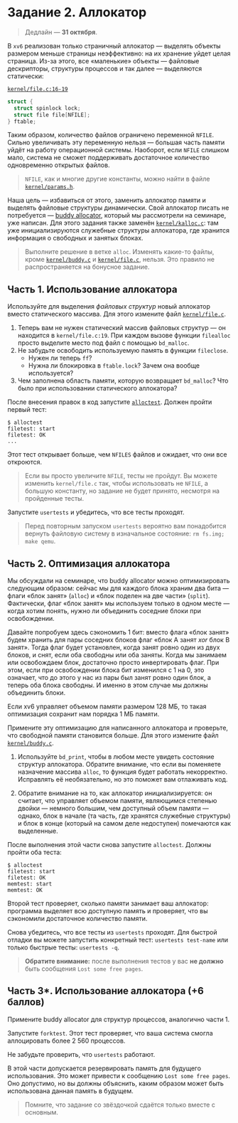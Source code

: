# Задание 2. Аллокатор

> Дедлайн — **31 октября**.

В `xv6` реализован только страничный аллокатор — выделять объекты размером меньше страницы неэффективно: на их хранение уйдет целая страница. Из-за этого, все «маленькие» объекты — файловые дескрипторы, структуры процессов и так далее — выделяются статически:

[`kernel/file.c:16-19`](kernel/file.c#L16)
```c
struct {
  struct spinlock lock;
  struct file file[NFILE];
} ftable;
```

Таким образом, количество файлов ограничено переменной `NFILE`.
Сильно увеличивать эту переменную нельзя — большая часть памяти уйдёт на работу операционной системы. Наоборот, если `NFILE` слишком мало, система не сможет поддерживать достаточное количество одновременно открытых файлов.

> `NFILE`, как и многие другие константы, можно найти в файле [`kernel/params.h`](kernel/params.h).

Наша цель — избавиться от этого, заменить аллокатор памяти и выделять файловые структуры динамически. Свой аллокатор писать не потребуется — [buddy allocator](https://en.wikipedia.org/wiki/Buddy_memory_allocation), который мы рассмотрели на семинаре, уже написан. Для этого задания также заменён [`kernel/kalloc.c`](kernel/kalloc.c): там уже инициализируются служебные структуры аллокатора, где хранится информация о свободных и занятых блоках.

> Выполните решение в ветке `alloc`. Изменять какие-то файлы, кроме [`kernel/buddy.c`](kernel/buddy.c) и [`kernel/file.c`](kernel/file.c), нельзя. Это правило не распространяется на бонусное задание.

## Часть 1. Использование аллокатора

Используйте для выделения _файловых структур_ новый аллокатор вместо статического массива. Для этого измените файл [`kernel/file.c`](kernel/file.c).

1. Теперь вам не нужен статический массив файловых структур — он находится в `kernel/file.c:19`. При каждом вызове функции `filealloc` просто выделите место под файл с помощью `bd_malloc`.
2. Не забудьте освободить используемую память в функции `fileclose`.
   * Нужен ли теперь `ff`?
   * Нужна ли блокировка в `ftable.lock`? Зачем она вообще используется?
3. Чем заполнена область памяти, которую возвращает `bd_malloc`? Что было при использовании статического аллокатора?

После внесения правок в код запустите [`alloctest`](user/alloctest.c). Должен пройти первый тест:

```
$ alloctest
filetest: start
filetest: OK
...
```

Этот тест открывает больше, чем `NFILES` файлов и ожидает, что они все откроются.

> Если вы просто увеличите `NFILE`, тесты не пройдут. Вы можете изменить `kernel/file.c` так, чтобы использовать не `NFILE`, а большую константу, но задание не будет принято, несмотря на пройденные тесты.

Запустите `usertests` и убедитесь, что все тесты проходят.

> Перед повторным запуском `usertests` вероятно вам понадобится вернуть файловую систему в изначальное состояние: `rm fs.img; make qemu`.

## Часть 2. Оптимизация аллокатора

Мы обсуждали на семинаре, что buddy allocator можно оптимизировать следующим образом: сейчас мы для каждого блока храним два бита — флаги «блок занят» (`alloc`) и «блок поделен на две части» (`split`). Фактически, флаг «блок занят» мы используем только в одном месте — когда хотим понять, нужно ли объединить соседние блоки при освобождении.

Давайте попробуем здесь сэкономить 1 бит: вместо флага «блок занят» будем хранить для пары соседних блоков флаг «блок A занят _xor_ блок B занят». Тогда флаг будет установлен, когда занят ровно один из двух блоков, и снят, если оба свободны или оба заняты. Когда мы занимаем или освобождаем блок, достаточно просто инвертировать флаг. При этом, если при освобождении блока бит изменился с 1 на 0, это означает, что до этого у нас из пары был занят ровно один блок, а теперь оба блока свободны. И именно в этом случае мы должны объединить блоки.

Если xv6 управляет объемом памяти размером 128 МБ, то такая оптимизация сохранит нам порядка 1 МБ памяти.

Примените эту оптимизацию для написанного аллокатора и проверьте, что свободной памяти становится больше. Для этого измените файл [`kernel/buddy.c`](kernel/buddy.c).

1. Используйте `bd_print`, чтобы в любом месте увидеть состояние структур аллокатора. Обратите внимание, что если вы поменяете назначение массива `alloc`, то функция будет работать некорректно. Исправлять её необязательно, но это поможет вам отлаживать код.

2. Обратите внимание на то, как аллокатор инициализируется: он считает, что управляет объемом памяти, являющимся степенью двойки — немного большим, чем доступный объем памяти — однако, блок в начале (та часть, где хранятся служебные структуры) и блок в конце (который на самом деле недоступен) помечаются как выделенные.

После выполнения этой части снова запустите `alloctest`. Должны пройти оба теста:

```
$ alloctest
filetest: start
filetest: OK
memtest: start
memtest: OK
```

Второй тест проверяет, сколько памяти занимает ваш аллокатор: программа выделяет всю доступную память и проверяет, что вы сэкономили достаточное количество памяти.

Снова убедитесь, что все тесты из `usertests` проходят. Для быстрой отладки вы можете запустить конкретный тест: `usertests test-name` или только быстрые тесты: `usertests -q`.

> **Обратите внимание:** после выполнения тестов у вас **не должно** быть сообщения `Lost some free pages`.

## Часть 3*. Использование аллокатора (+6 баллов)

Примените buddy allocator для структур процессов, аналогично части 1.

Запустите `forktest`. Этот тест проверяет, что ваша система смогла аллоцировать более 2 560 процессов.

Не забудьте проверить, что `usertests` работают.

В этой части допускается резервировать память для будущего использования. Это может привести к сообщению `Lost some free pages`. Оно допустимо, но вы должны объяснить, каким образом может быть использована данная память в будущем.

> Помните, что задание со звёздочкой сдаётся только вместе с основным.
